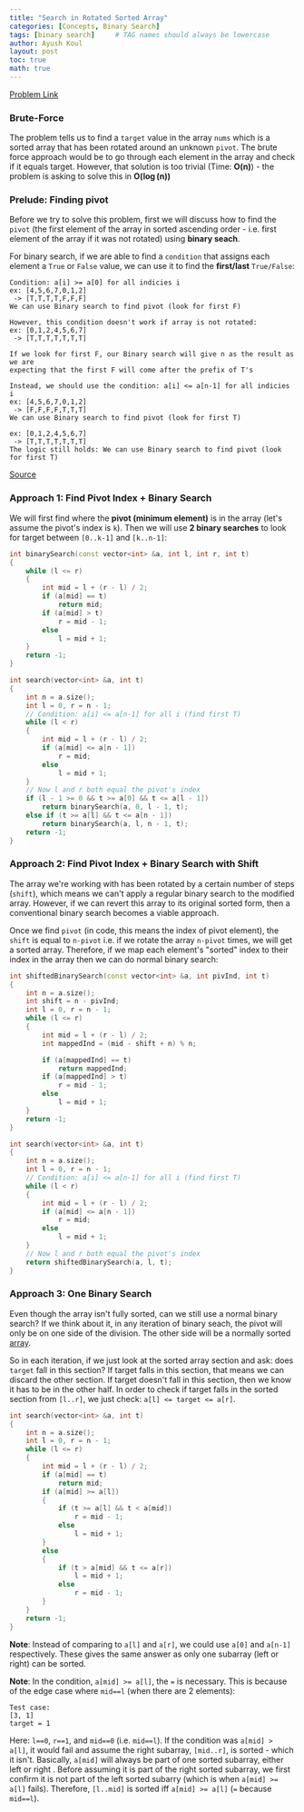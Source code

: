 ```yaml
---
title: "Search in Rotated Sorted Array"
categories: [Concepts, Binary Search]
tags: [binary search]     # TAG names should always be lowercase
author: Ayush Koul
layout: post
toc: true
math: true
---
```


[Problem Link](https://leetcode.com/problems/search-in-rotated-sorted-array/)

### Brute-Force
The problem tells us to find a `target` value in the array `nums` which is a sorted array that has been rotated
around an unknown `pivot`. The brute force approach would be to go through each element in the array and check if
it equals target. However, that solution is too trivial (Time: $\boldsymbol{O(n)}$) - the problem is asking to solve this in $\boldsymbol{O(\log(n))}$

### Prelude: Finding pivot
Before we try to solve this problem, first we will discuss how to find the `pivot` (the first element of the array in sorted ascending order - i.e. first element of the array if it was not rotated) using **binary seach**.

For binary search, if we are able to find a `condition` that assigns each element a `True` or `False` value, we can use it to find the **first/last** `True/False`:

```
Condition: a[i] >= a[0] for all indicies i
ex: [4,5,6,7,0,1,2]
 -> [T,T,T,T,F,F,F]
We can use Binary search to find pivot (look for first F)

However, this condition doesn't work if array is not rotated:
ex: [0,1,2,4,5,6,7]
 -> [T,T,T,T,T,T,T]

If we look for first F, our Binary search will give n as the result as we are 
expecting that the first F will come after the prefix of T's

Instead, we should use the condition: a[i] <= a[n-1] for all indicies i
ex: [4,5,6,7,0,1,2]
 -> [F,F,F,F,T,T,T]
We can use Binary search to find pivot (look for first T)

ex: [0,1,2,4,5,6,7]
 -> [T,T,T,T,T,T,T]
The logic still holds: We can use Binary search to find pivot (look for first T)
```
[Source](https://youtu.be/GU7DpgHINWQ?t=1089)

### Approach 1: Find Pivot Index + Binary Search
We will first find where the **pivot (minimum element)** is in the array (let's assume the pivot's index is `k`). Then we will use **2 binary searches** to look for target between `[0..k-1]` and `[k..n-1]`:

```cpp
int binarySearch(const vector<int> &a, int l, int r, int t)
{
    while (l <= r)
    {
        int mid = l + (r - l) / 2;
        if (a[mid] == t)
            return mid;
        if (a[mid] > t)
            r = mid - 1;
        else
            l = mid + 1;
    }
    return -1;
}

int search(vector<int> &a, int t)
{
    int n = a.size();
    int l = 0, r = n - 1;
    // Condition: a[i] <= a[n-1] for all i (find first T)
    while (l < r)
    {
        int mid = l + (r - l) / 2;
        if (a[mid] <= a[n - 1])
            r = mid;
        else
            l = mid + 1;
    }
    // Now l and r both equal the pivot's index
    if (l - 1 >= 0 && t >= a[0] && t <= a[l - 1])
        return binarySearch(a, 0, l - 1, t);
    else if (t >= a[l] && t <= a[n - 1])
        return binarySearch(a, l, n - 1, t);
    return -1;
}
```

### Approach 2: Find Pivot Index + Binary Search with Shift
The array we're working with has been rotated by a certain number of steps (`shift`), which means we can't apply a regular binary search to the modified array. However, if we can revert this array to its original sorted form, then a conventional binary search becomes a viable approach.

Once we find `pivot` (in code, this means the index of pivot element), the `shift` is equal to `n-pivot` i.e. if we rotate the array `n-pivot` times, we will get a sorted array. Therefore, if we map each element's "sorted" index to their index in the array then we can do normal binary search:

```cpp
int shiftedBinarySearch(const vector<int> &a, int pivInd, int t)
{
    int n = a.size();
    int shift = n - pivInd;
    int l = 0, r = n - 1;
    while (l <= r)
    {
        int mid = l + (r - l) / 2;
        int mappedInd = (mid - shift + n) % n;

        if (a[mappedInd] == t)
            return mappedInd;
        if (a[mappedInd] > t)
            r = mid - 1;
        else
            l = mid + 1;
    }
    return -1;
}

int search(vector<int> &a, int t)
{
    int n = a.size();
    int l = 0, r = n - 1;
    // Condition: a[i] <= a[n-1] for all i (find first T)
    while (l < r)
    {
        int mid = l + (r - l) / 2;
        if (a[mid] <= a[n - 1])
            r = mid;
        else
            l = mid + 1;
    }
    // Now l and r both equal the pivot's index
    return shiftedBinarySearch(a, l, t);
}
```

### Approach 3: One Binary Search
Even though the array isn't fully sorted, can we still use a normal binary search? If we think about it, in any iteration of binary seach, the pivot will only be on one side of the division. The other side will be a normally sorted [array](https://leetcode.com/problems/search-in-rotated-sorted-array/Figures/33/q0.png).

So in each iteration, if we just look at the sorted array section and ask: does `target` fall in this section?
If target falls in this section, that means we can discard the other section. If target doesn't fall in this section, then we know it has to be in the other half. In order to check if target falls in the sorted section from `[l..r]`, we just check: `a[l] <= target <= a[r]`.

```cpp
int search(vector<int> &a, int t)
{
    int n = a.size();
    int l = 0, r = n - 1;
    while (l <= r)
    {
        int mid = l + (r - l) / 2;
        if (a[mid] == t)
            return mid;
        if (a[mid] >= a[l])
        {
            if (t >= a[l] && t < a[mid])
                r = mid - 1;
            else
                l = mid + 1;
        }
        else
        {
            if (t > a[mid] && t <= a[r])
                l = mid + 1;
            else
                r = mid - 1;
        }
    }
    return -1;
}
```
**Note**: Instead of comparing to `a[l]` and `a[r]`, we could use `a[0]` and `a[n-1]` respectively. These gives the same answer as only one subarray (left or right) can be sorted.

**Note**: In the condition, `a[mid] >= a[l]`, the `=` is necessary. This is because of the edge case where `mid==l` (when there are 2 elements):
```
Test case:
[3, 1]
target = 1
```
Here: `l==0`, `r==1`, and `mid==0` (i.e. `mid==l`). If the condition was `a[mid] > a[l]`, it would fail and assume the right subarray, `[mid..r]`, is sorted - which it isn't. Basically, `a[mid]` will always be part of one sorted subarray, either left or right . Before assuming it is part of the right sorted subarray, we first confirm it is not part of the left sorted subarry (which is when `a[mid] >= a[l]` fails). Therefore, `[l..mid]` is sorted iff `a[mid] >= a[l]` (`=` because `mid==l`).